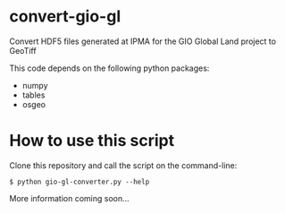 convert-gio-gl
==============

Convert HDF5 files generated at IPMA for the GIO Global Land project to GeoTiff

This code depends on the following python packages:

- numpy
- tables
- osgeo

How to use this script
======================

Clone this repository and call the script on the command-line:

    $ python gio-gl-converter.py --help

More information coming soon...
